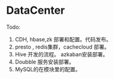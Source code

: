 # DataCenter

Todo:
1. CDH, hbase,zk 部署和配置。代码发布。
2. presto , redis集群，cachecloud 部署。
3. Hive 开发的流程。 azkaban安装部署。
4. Doubble 服务安装部署。 
5. MySQL的在模块里的配置。
